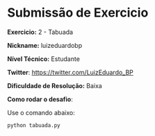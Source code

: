 # Submissão de Exercicio

**Exercicio:** 2 - Tabuada

**Nickname:** luizeduardobp

**Nível Técnico:** Estudante

**Twitter**: https://twitter.com/LuizEduardo_BP

**Dificuldade de Resolução:** Baixa

**Como rodar o desafio**:

Use o comando abaixo:

```bash
python tabuada.py
```
